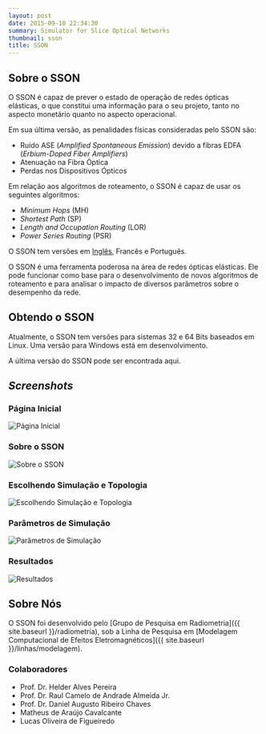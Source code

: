 ```yaml
---
layout: post
date: 2015-09-10 22:34:30
summary: Simulator for Slice Optical Networks
thumbnail: sson
title: SSON
---
```


## Sobre o SSON

O SSON é capaz de prever o estado de operação de redes ópticas elásticas, o que constitui uma informação para o seu projeto, tanto no aspecto monetário quanto no aspecto operacional.

Em sua última versão, as penalidades físicas consideradas pelo SSON são:

* Ruído ASE (_Amplified Spontaneous Emission_) devido a fibras EDFA (_Erbium-Doped Fiber Amplifiers_)
* Atenuação na Fibra Óptica
* Perdas nos Dispositivos Ópticos

Em relação aos algoritmos de roteamento, o SSON é capaz de usar os seguintes algoritmos:

* _Minimum Hops_ (MH)
* _Shortest Path_ (SP)
* _Length and Occupation Routing_ (LOR)
* _Power Series Routing_ (PSR)

O SSON tem versões em [Inglês](..), Francês e Português.

O SSON é uma ferramenta poderosa na área de redes ópticas elásticas. Ele pode funcionar como base para o desenvolvimento de novos algoritmos de roteamento e para analisar o impacto de diversos parâmetros sobre o desempenho da rede.

## Obtendo o SSON

Atualmente, o SSON tem versões para sistemas 32 e 64 Bits baseados em Linux. Uma versão para Windows está em desenvolvimento.

A última versão do SSON pode ser encontrada aqui.

## _Screenshots_

### Página Inicial

![Página Inicial](http://i.imgur.com/mzOpm8G.png)

### Sobre o SSON

![Sobre o SSON](http://i.imgur.com/hBx7V93.png)

### Escolhendo Simulação e Topologia

![Escolhendo Simulação e Topologia](http://i.imgur.com/MHAvwCZ.png)

### Parâmetros de Simulação

![Parâmetros de Simulação](http://i.imgur.com/N9wbvyu.png)

### Resultados

![Resultados](http://i.imgur.com/jFMl4Fn.png)

## Sobre Nós

O SSON foi desenvolvido pelo [Grupo de Pesquisa em Radiometria]({{ site.baseurl }}/radiometria), sob a Linha de Pesquisa em [Modelagem Computacional de Efeitos Eletromagnéticos]({{ site.baseurl }}/linhas/modelagem).

### Colaboradores

* Prof. Dr. Helder Alves Pereira
* Prof. Dr. Raul Camelo de Andrade Almeida Jr.
* Prof. Dr. Daniel Augusto Ribeiro Chaves
* Matheus de Araújo Cavalcante
* Lucas Oliveira de Figueiredo

